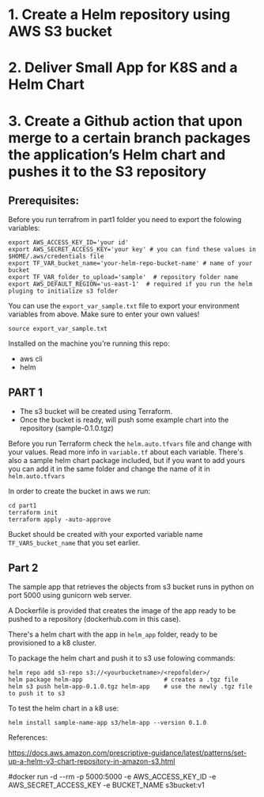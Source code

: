 # 1. Create a Helm repository using AWS S3 bucket
# 2. Deliver Small App for K8S and a Helm Chart
# 3. Create a Github action that upon merge to a certain branch packages the application’s Helm chart and pushes it to the S3 repository


## Prerequisites:

Before you run terrafrom in part1 folder you need to export the folowing variables:
```
export AWS_ACCESS_KEY_ID='your id'
export AWS_SECRET_ACCESS_KEY='your key' # you can find these values in $HOME/.aws/credentials file
export TF_VAR_bucket_name='your-helm-repo-bucket-name' # name of your bucket
export TF_VAR_folder_to_upload='sample'  # repository folder name
export AWS_DEFAULT_REGION='us-east-1'  # required if you run the helm pluging to initialize s3 folder
```
You can use the `export_var_sample.txt` file to export your environment variables from above. Make sure to enter your own values!
```
source export_var_sample.txt
```

Installed on the machine you're running this repo:
- aws cli 
- helm

## PART 1

- The s3 bucket will be created using Terraform.
- Once the bucket is ready, will push some example chart into the repository (sample-0.1.0.tgz)

Before you run Terraform check the `helm.auto.tfvars` file and change with your values. Read more info in `variable.tf` about each variable.
There's also a sample helm chart package included, but if you want to add yours you can add it in the same folder and change the name of it in `helm.auto.tfvars`

In order to create the bucket in aws we run:
```
cd part1
terraform init
terraform apply -auto-approve
```
Bucket should be created with your exported variable name `TF_VARS_bucket_name` that you set earlier.


## Part 2

The sample app that retrieves the objects from s3 bucket runs in python on port 5000 using gunicorn web server.

A Dockerfile is provided that creates the image of the app ready to be pushed to a repository (dockerhub.com in this case).

There's a helm chart with the app in `helm_app` folder, ready to be provisioned to a k8 cluster.

To package the helm chart and push it to s3 use folowing commands:
```
helm repo add s3-repo s3://<yourbucketname>/<repofolder>/
helm package helm-app                       # creates a .tgz file
helm s3 push helm-app-0.1.0.tgz helm-app    # use the newly .tgz file to push it to s3
```
To test the helm chart in a k8 use:
```
helm install sample-name-app s3/helm-app --version 0.1.0
```

References:

https://docs.aws.amazon.com/prescriptive-guidance/latest/patterns/set-up-a-helm-v3-chart-repository-in-amazon-s3.html

#docker run -d --rm -p 5000:5000 -e AWS_ACCESS_KEY_ID -e AWS_SECRET_ACCESS_KEY -e BUCKET_NAME s3bucket:v1